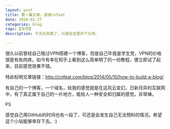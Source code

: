```yaml
---
layout: post
title: 第一篇文章，感谢cnfeat
date: 2016-02-27
categories: blog
tags: [杂项]
description: 今天比较累了，只是在这里开个头吧。

---
```


很久以前曾经自己租过VPN搭建一个博客，但是自己毕竟是学生党，VPN的价格很是有些肉疼。如今有幸在知乎上看到这么简单明了的一份教程，便立即试了起来，目前感觉效果不错。

特此标明文章链接：<a href="http://cnfeat.com/blog/2014/05/10/how-to-build-a-blog/">http://cnfeat.com/blog/2014/05/10/how-to-build-a-blog/</a>

有自己的一个博客，一个域名，给我的感觉就是在这风云变幻，日新月异的互联网中，有了真正属于自己的一片地方，能给人一种安全和归属的感觉。非常棒。

PS

感觉自己用GitHub的时间也有一段了，可还是会发生自己无法预料的情况。希望这个小站能够幸存下去。:)